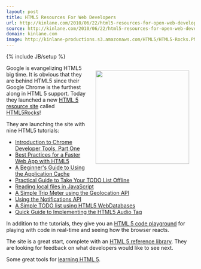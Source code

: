 ```yaml
---
layout: post
title: HTML5 Resources For Web Developers
url: http://kinlane.com/2010/06/22/html5-resources-for-open-web-developers/
source: http://kinlane.com/2010/06/22/html5-resources-for-open-web-developers/
domain: kinlane.com
image: http://kinlane-productions.s3.amazonaws.com/HTML5/HTML5-Rocks.PNG
---
```

{% include JB/setup %}<p><img style="padding: 15px;" title="HTML5 Rocks" src="http://kinlane-productions.s3.amazonaws.com/HTML5/HTML5-Rocks.PNG" alt="" width="250" align="right" />Google is evangelizing HTML5 big time. It is obvious that they are behind HTML5 since their Google Chrome is the furthest along in HTML 5 support. Today they launched a new <a href="http://blog.chromium.org/2010/06/html5-rocks-resource-for-open-web.html">HTML 5 resource site</a> called <a href="http://www.html5rocks.com/">HTML5Rocks</a>!<p></p>
They are launching the site with nine HTML5 tutorials:
<ul class="mainlist">
	<li><a href="http://www.html5rocks.com/tutorials/developertools/part1/">Introduction to Chrome Developer Tools, Part One</a></li>
	<li><a href="http://www.html5rocks.com/tutorials/speed/quick/">Best Practices for a Faster Web App with HTML5</a></li>
	<li><a href="http://www.html5rocks.com/tutorials/appcache/beginner/">A Beginner's Guide to Using the Application Cache</a></li>
	<li><a href="http://www.html5rocks.com/tutorials/offline/takingappoffline/">Practical Guide to Take Your TODO List Offline</a></li>
	<li><a href="http://www.html5rocks.com/tutorials/file/dndfiles/">Reading local files in JavaScript</a></li>
	<li><a href="http://www.html5rocks.com/tutorials/geolocation/trip_meter/">A Simple Trip Meter using the Geolocation API</a></li>
	<li><a href="http://www.html5rocks.com/tutorials/notifications/quick/">Using the Notifications API</a></li>
	<li><a href="http://www.html5rocks.com/tutorials/webdatabase/todo/">A Simple TODO list using HTML5 WebDatabases</a></li>
	<li><a href="http://www.html5rocks.com/tutorials/audio/quick/">Quick Guide to Implementing the HTML5 Audio Tag</a></li>
</ul>
In addition to the tutorials, they give you an <a href="http://playground.html5rocks.com/">HTML 5 code playground</a> for playing with code in real-time and seeing how the browser reacts.<p></p>
The site is a great start, complete with an <a href="http://www.html5rocks.com/resources.html">HTML 5 reference library</a>. They are looking for feedback on what developers would like to see next.<p></p>
Some great tools for <a href="http://www.kinlane.com/category/html-5/">learning HTML 5</a>.</p>
